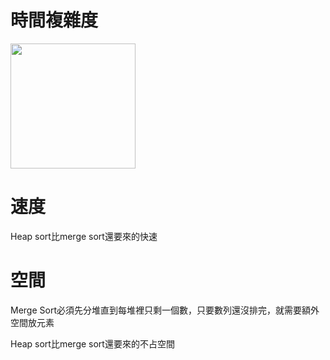 # 時間複雜度
<img src='https://github.com/JoyC14/notes/blob/master/img/sort%20time.jpg' height=200 weight=200>

# 速度
Heap sort比merge sort還要來的快速

# 空間

Merge Sort必須先分堆直到每堆裡只剩一個數，只要數列還沒排完，就需要額外空間放元素

Heap sort比merge sort還要來的不占空間

